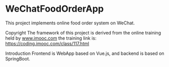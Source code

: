 # WeChatFoodOrderApp
This project implements online food order system on WeChat. 

Copyright
The framework of this project is derived from the online training held by www.imooc.com
the training link is: https://coding.imooc.com/class/117.html 

Introduction
Frontend is WebApp based on Vue.js, and backend is based on SpringBoot. 






     